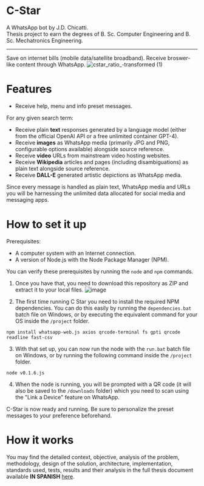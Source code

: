 # C-Star

A WhatsApp bot by J.D. Chicatti.\
Thesis project to earn the degrees of B. Sc. Computer Engineering and B. Sc. Mechatronics Engineering.
***
Save on internet bills (mobile data/satellite broadband). Receive broswer-like content through WhatsApp.
![cstar_ratio_-transformed (1)](https://github.com/jchicatti/C-Star/assets/56322123/a9358239-8705-4264-bfb2-c5502bcf00fe)
# Features
- Receive help, menu and info preset messages.

For any given search term:
- Receive plain **text** responses generated by a language model (either from the official OpenAI API or a free unlimited container GPT-4).
- Receive **images** as WhatsApp media (primarily JPG and PNG, configurable options available) alongside source reference.
- Receive **video** URLs from mainstream video hosting websites.
- Receive **Wikipedia** articles and pages (including disambiguations) as plain text  alongside source reference.
- Receive **DALL-E** generated artistic depictions as WhatsApp media.

Since every message is handled as plain text, WhatsApp media and URLs you will be harnessing the unlimited data allocated for social media and messaging apps.

# How to set it up
Prerequisites:
- A computer system with an Internet connection.
- A version of Node.js with the Node Package Manager (NPM).

You can verify these prerequisites by running the `node` and `npm` commands.

1. Once you have that, you need to download this repository as ZIP and extract it to your local files.
![image](https://github.com/jchicatti/C-Star/assets/56322123/a89c7c8d-79d2-4ca4-9eac-a02b76a021fa)


2. The first time running C Star you need to install the required NPM dependencies. You can do this easily by running the `dependencies.bat` batch file on Windows, or by executing the equivalent command for your OS inside the `/project` folder.
```
npm install whatsapp-web.js axios qrcode-terminal fs gpti qrcode readline fast-csv
```
3. With that set up, you can now run the node with the `run.bat` batch file on Windows, or by running the following command inside the `/project` folder.
```
node v0.1.6.js
```
4. When the node is running, you will be prompted with a QR code (it will also be saved to the `/downloads` folder) which you need to scan using the "Link a Device" feature on WhatsApp.

C-Star is now ready and running. Be sure to personalize the preset messages to your preference beforehand.

# How it works
You may find the detailed context, objective, analysis of the problem, methodology, design of the solution, architecture, implementation, standards used, tests, results and their analysis in the full thesis document available **IN SPANISH** [here](https://drive.google.com/file/d/1PLQ-JLBWLe1mtDcGzRMFG7DpUbrYFpWb/view?usp=sharing).

